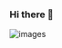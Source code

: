 ### Hi there 👋

<!--
**olorunyomi97/olorunyomi97** is a ✨ _special_ ✨ repository because its `README.md` (this file) appears on your GitHub profile.

Here are some ideas to get you started:

- 🔭 I’m currently working on ...
- 🌱 I’m currently learning ...![Cool-Purple-Anime-GIFs](https://github.com/olorunyomi97/olorunyomi97/assets/60350428/565de63d-5982-4218-9d76-0918496ed19b)

- 👯 I’m looking to collaborate on ...
- 🤔 I’m looking for help with ...
- 💬 Ask me about ...
- 📫 How to reach me: olorunyomi97@gmail.com
- 😄 Pronouns: I'm Him
- ⚡ Fun fact: Anime, Gym Rat and I write code 
-->

![images](https://github.com/olorunyomi97/olorunyomi97/assets/60350428/84dc531f-48cc-4295-86b5-db30dd5eb47a)
